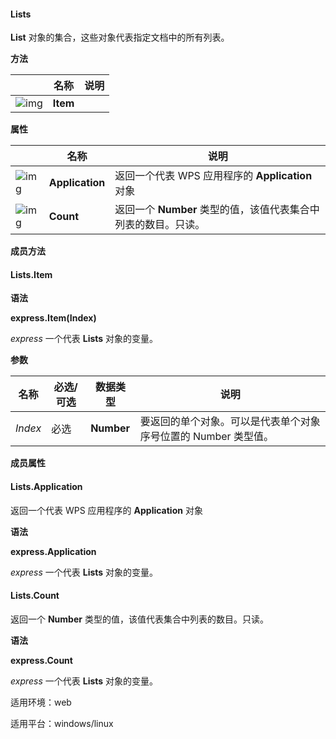#### **Lists**



**List** 对象的集合，这些对象代表指定文档中的所有列表。

**方法**

|                                                              | 名称     | 说明 |
| ------------------------------------------------------------ | -------- | ---- |
| ![img](https://qn.cache.wpscdn.cn/encs/doc/office_v19/gif/methods.gif) | **Item** |      |

**属性**

|                                                              | 名称            | 说明                                                         |
| ------------------------------------------------------------ | --------------- | ------------------------------------------------------------ |
| ![img](https://qn.cache.wpscdn.cn/encs/doc/office_v19/gif/properties.gif) | **Application** | 返回一个代表 WPS 应用程序的 **Application** 对象             |
| ![img](https://qn.cache.wpscdn.cn/encs/doc/office_v19/gif/properties.gif) | **Count**       | 返回一个 **Number** 类型的值，该值代表集合中列表的数目。只读。 |

**成员方法**

#### **Lists.Item**

**语法**

**express.Item(Index)**

*express*   一个代表 **Lists** 对象的变量。

**参数**

| **名称** | **必选/可选** | **数据类型** | **说明**                                                     |
| -------- | ------------- | ------------ | ------------------------------------------------------------ |
| *Index*  | 必选          | **Number**   | 要返回的单个对象。可以是代表单个对象序号位置的 Number 类型值。 |

**成员属性**

#### **Lists.Application**

返回一个代表 WPS 应用程序的 **Application** 对象

**语法**

**express.Application**

*express*   一个代表 **Lists** 对象的变量。

#### **Lists.Count**

返回一个 **Number** 类型的值，该值代表集合中列表的数目。只读。

**语法**

**express.Count**

*express*   一个代表 **Lists** 对象的变量。

适用环境：web

适用平台：windows/linux